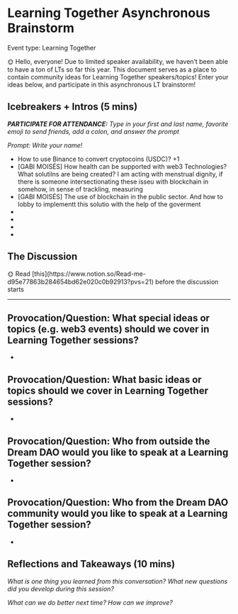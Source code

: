 # Learning Together Asynchronous Brainstorm

Event type: Learning Together

<aside>
🌞 Hello, everyone!  Due to limited speaker availability, we haven’t been able to have a ton of LTs so far this year.  This document serves as a place to contain community ideas for Learning Together speakers/topics!  Enter your ideas below, and participate in this asynchronous LT brainstorm!

</aside>

## Icebreakers + Intros (5 mins)

***PARTICIPATE FOR ATTENDANCE:** Type in your first and last name, favorite emoji to send friends, add a colon, and answer the prompt*

*Prompt: Write your name!*

- How to use Binance to convert cryptocoins (USDC)? +1
- [GABI MOISÉS] How health can be supported with web3 Technologies? What solutilns are being created? I am acting with menstrual dignity, if there is someone intersectionating these isseu with blockchain in somehow, in sense of trackling, measuring
- [GABI MOISÉS] The use of blockchain in the public sector. And how to lobby to implementt this solutio  with the help of the goverment
- 
- 
- 
- 

## The Discussion

<aside>
🌞 Read [this](https://www.notion.so/Read-me-d95e77863b284654bd62e020c0b92913?pvs=21) before the discussion starts

</aside>

---

## Provocation/Question: What special ideas or topics (e.g. web3 events) should we cover in Learning Together sessions?

- 

## Provocation/Question: What basic ideas or topics should we cover in Learning Together sessions?

- 

## Provocation/Question: Who from outside the Dream DAO would you like to speak at a Learning Together session?

- 

## Provocation/Question: Who from the Dream DAO community would you like to speak at a Learning Together session?

- 

## Reflections and Takeaways (10 mins)

*What is one thing you learned from this conversation? What new questions did you develop during this session?*

*What can we do better next time? How can we improve?*